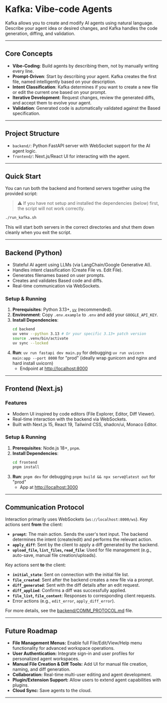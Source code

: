 # Kafka: Vibe-code Agents

Kafka allows you to create and modify AI agents using natural language. Describe your agent idea or desired changes, and Kafka handles the code generation, diffing, and validation.

---

## Core Concepts

- **Vibe-Coding**: Build agents by describing them, not by manually writing every line.
- **Prompt-Driven**: Start by describing your agent. Kafka creates the first file, named intelligently based on your description.
- **Intent Classification**: Kafka determines if you want to create a new file or edit the current one based on your prompt.
- **Iterative Development**: Request changes, review the generated diffs, and accept them to evolve your agent.
- **Validation**: Generated code is automatically validated against the Based specification.

---

## Project Structure

- `backend/`: Python FastAPI server with WebSocket support for the AI agent logic.
- `frontend/`: Next.js/React UI for interacting with the agent.

---

## Quick Start

You can run both the backend and frontend servers together using the provided script:

> ⚠️ If you have not setup and installed the dependencies (below) first, the script will not work correctly.


```sh
./run_kafka.sh
```

This will start both servers in the correct directories and shut them down cleanly when you exit the script.

---

## Backend (Python)

- Stateful AI agent using LLMs (via LangChain/Google Generative AI).
- Handles intent classification (Create File vs. Edit File).
- Generates filenames based on user prompts.
- Creates and validates Based code and diffs.
- Real-time communication via WebSockets.

### Setup & Running

1.  **Prerequisites**: Python 3.13+, [`uv`](https://github.com/astral-sh/uv) (recommended).
2.  **Environment**: Copy `.env.example` to `.env` and add your `GOOGLE_API_KEY`.
3.  **Install Dependencies**:
    ```sh
    cd backend
    uv venv --python 3.13 # Or your specific 3.13+ patch version
    source .venv/bin/activate
    uv sync --locked
    ```
4. **Run**: 
    `uv run fastapi dev main.py` for debugging
    `uv run uvicorn main:app --port 8000` for "prod" (ideally wrap gunicorn and nginx and hard install uvicorn)
    - Endpoint at [http://localhost:8000](http://localhost:8000)
---

## Frontend (Next.js)

### Features

- Modern UI inspired by code editors (File Explorer, Editor, Diff Viewer).
- Real-time interaction with the backend via WebSockets.
- Built with Next.js 15, React 19, Tailwind CSS, shadcn/ui, Monaco Editor.

### Setup & Running

1.  **Prerequisites**: Node.js 18+, `pnpm`.
2.  **Install Dependencies**:
    ```sh
    cd frontend
    pnpm install
    ```
3.  **Run**: 
    `pnpm dev` for debugging
    `pnpm build && npx serve@latest out` for "prod"
    - App at [http://localhost:3000](http://localhost:3000)
---

## Communication Protocol

Interaction primarily uses WebSockets (`ws://localhost:8000/ws`). Key actions sent **from** the client:

- **`prompt`**: The main action. Sends the user's text input. The backend determines the intent (create/edit) and performs the relevant action.
- **`apply_diff`**: Sent by the client to apply a diff generated by the backend.
- **`upload_file`, `list_files`, `read_file`**: Used for file management (e.g., auto-save, manual file creation/uploads).

Key actions sent **to** the client:

- **`initial_state`**: Sent on connection with the initial file list.
- **`file_created`**: Sent after the backend creates a new file via a prompt.
- **`diff_generated`**: Sent with the diff details after an edit request.
- **`diff_applied`**: Confirms a diff was successfully applied.
- **`file_list`, `file_content`**: Responses to corresponding client requests.
- Error actions (e.g., `edit_error`, `apply_diff_error`).

For more details, see the [backend/COMM_PROTOCOL.md](backend/COMM_PROTOCOL.md) file.

---

## Future Roadmap

- **File Management Menus:** Enable full File/Edit/View/Help menu functionality for advanced workspace operations.
- **User Authentication:** Integrate sign-in and user profiles for personalized agent workspaces.
- **Manual File Creation & Diff Tools:** Add UI for manual file creation, naming, and diff generation.
- **Collaboration:** Real-time multi-user editing and agent development.
- **Plugin/Extension Support:** Allow users to extend agent capabilities with plugins.
- **Cloud Sync:** Save agents to the cloud.

---
